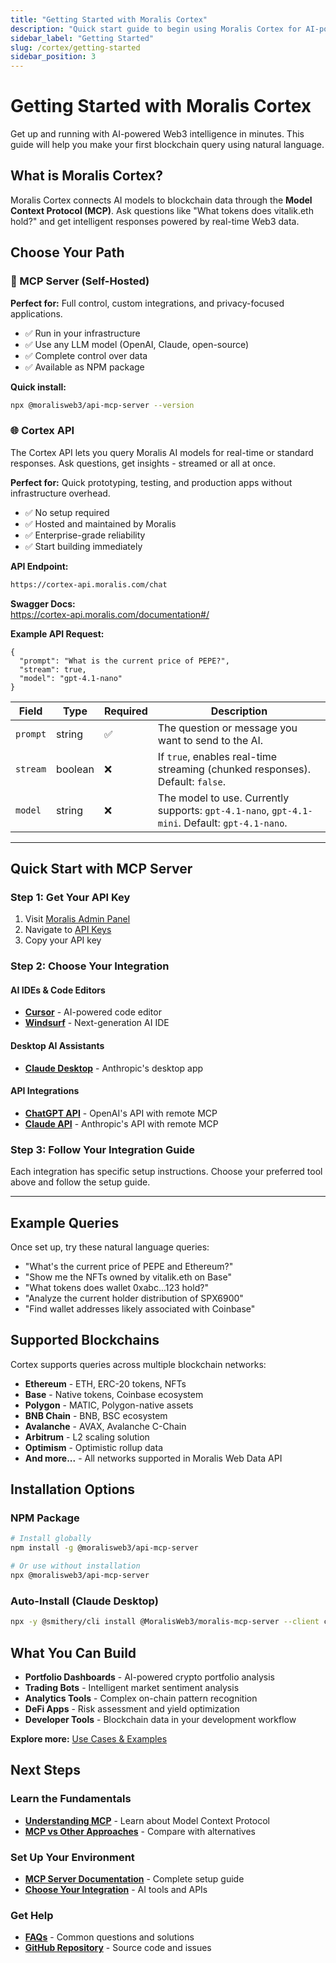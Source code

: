 ```yaml
---
title: "Getting Started with Moralis Cortex"
description: "Quick start guide to begin using Moralis Cortex for AI-powered Web3 intelligence in minutes."
sidebar_label: "Getting Started"
slug: /cortex/getting-started
sidebar_position: 3
---
```


# Getting Started with Moralis Cortex

Get up and running with AI-powered Web3 intelligence in minutes. This guide will help you make your first blockchain query using natural language.

## What is Moralis Cortex?

Moralis Cortex connects AI models to blockchain data through the **Model Context Protocol (MCP)**. Ask questions like "What tokens does vitalik.eth hold?" and get intelligent responses powered by real-time Web3 data.

## Choose Your Path

### 🧩 MCP Server (Self-Hosted)

**Perfect for:** Full control, custom integrations, and privacy-focused applications.

- ✅ Run in your infrastructure
- ✅ Use any LLM model (OpenAI, Claude, open-source)
- ✅ Complete control over data
- ✅ Available as NPM package

**Quick install:**

```bash
npx @moralisweb3/api-mcp-server --version
```

### 🌐 Cortex API
The Cortex API lets you query Moralis AI models for real-time or standard responses. Ask questions, get insights - streamed or all at once.

**Perfect for:** Quick prototyping, testing, and production apps without infrastructure overhead.

- ✅ No setup required
- ✅ Hosted and maintained by Moralis
- ✅ Enterprise-grade reliability
- ✅ Start building immediately

**API Endpoint:**

```bash
https://cortex-api.moralis.com/chat
```

**Swagger Docs:** <br/>
https://cortex-api.moralis.com/documentation#/

**Example API Request:**

```
{
  "prompt": "What is the current price of PEPE?",
  "stream": true,
  "model": "gpt-4.1-nano"
}
```

| Field | Type | Required | Description |
| ----- | ----- |------- | ---------- |
| `prompt` | string | ✅ | The question or message you want to send to the AI. |
| `stream` | boolean | ❌ | If `true`, enables real-time streaming (chunked responses). Default: `false`. |
| `model` | string | ❌ | The model to use. Currently supports: `gpt-4.1-nano`, `gpt-4.1-mini`. Default: `gpt-4.1-nano`. |



---

## Quick Start with MCP Server

### Step 1: Get Your API Key

1. Visit [Moralis Admin Panel](https://admin.moralis.com)
2. Navigate to [API Keys](https://admin.moralis.com/api-keys)
3. Copy your API key

### Step 2: Choose Your Integration

#### **AI IDEs & Code Editors**

- **[Cursor](/cortex/integrations/cursor)** - AI-powered code editor
- **[Windsurf](/cortex/integrations/windsurf)** - Next-generation AI IDE

#### **Desktop AI Assistants**

- **[Claude Desktop](/cortex/integrations/claude-desktop)** - Anthropic's desktop app

#### **API Integrations**

- **[ChatGPT API](/cortex/integrations/chatgpt-api)** - OpenAI's API with remote MCP
- **[Claude API](/cortex/integrations/claude-api)** - Anthropic's API with remote MCP

### Step 3: Follow Your Integration Guide

Each integration has specific setup instructions. Choose your preferred tool above and follow the setup guide.

---

## Example Queries

Once set up, try these natural language queries:

- "What's the current price of PEPE and Ethereum?"
- "Show me the NFTs owned by vitalik.eth on Base"
- "What tokens does wallet 0xabc...123 hold?"
- "Analyze the current holder distribution of SPX6900"
- "Find wallet addresses likely associated with Coinbase"

## Supported Blockchains

Cortex supports queries across multiple blockchain networks:

- **Ethereum** - ETH, ERC-20 tokens, NFTs
- **Base** - Native tokens, Coinbase ecosystem
- **Polygon** - MATIC, Polygon-native assets
- **BNB Chain** - BNB, BSC ecosystem
- **Avalanche** - AVAX, Avalanche C-Chain
- **Arbitrum** - L2 scaling solution
- **Optimism** - Optimistic rollup data
- **And more...** - All networks supported in Moralis Web Data API

## Installation Options

### NPM Package

```bash
# Install globally
npm install -g @moralisweb3/api-mcp-server

# Or use without installation
npx @moralisweb3/api-mcp-server
```

### Auto-Install (Claude Desktop)

```bash
npx -y @smithery/cli install @MoralisWeb3/moralis-mcp-server --client claude
```

## What You Can Build

- **Portfolio Dashboards** - AI-powered crypto portfolio analysis
- **Trading Bots** - Intelligent market sentiment analysis
- **Analytics Tools** - Complex on-chain pattern recognition
- **DeFi Apps** - Risk assessment and yield optimization
- **Developer Tools** - Blockchain data in your development workflow

**Explore more:** [Use Cases & Examples](/cortex/use-cases)

## Next Steps

### Learn the Fundamentals

- **[Understanding MCP](/cortex/understanding-mcp/what-is-mcp)** - Learn about Model Context Protocol
- **[MCP vs Other Approaches](/cortex/understanding-mcp/mcp-vs-other-approaches)** - Compare with alternatives

### Set Up Your Environment

- **[MCP Server Documentation](/cortex/mcp-server)** - Complete setup guide
- **[Choose Your Integration](/cortex/integrations)** - AI tools and APIs

### Get Help

- **[FAQs](/cortex/faqs)** - Common questions and solutions
- **[GitHub Repository](https://github.com/MoralisWeb3/moralis-mcp-server)** - Source code and issues
